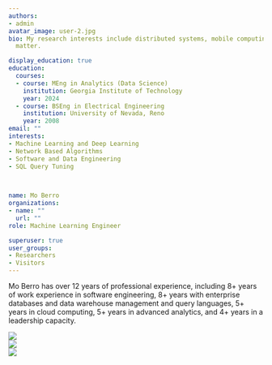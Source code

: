 ```yaml
---
authors:
- admin
avatar_image: user-2.jpg
bio: My research interests include distributed systems, mobile computing and programmable
  matter.

display_education: true
education:
  courses:
  - course: MEng in Analytics (Data Science)
    institution: Georgia Institute of Technology
    year: 2024
  - course: BSEng in Electrical Engineering
    institution: University of Nevada, Reno
    year: 2008
email: ""
interests:
- Machine Learning and Deep Learning
- Network Based Algorithms
- Software and Data Engineering
- SQL Query Tuning


 
name: Mo Berro
organizations:
- name: ""
  url: ""
role: Machine Learning Engineer

superuser: true
user_groups:
- Researchers
- Visitors
---
```



Mo Berro has over 12 years of professional experience, including 8+ years of work experience in software engineering, 8+ years with enterprise databases and data warehouse management and query languages, 5+ years in cloud computing, 5+ years in advanced analytics, and 4+ years in a leadership capacity.


<div class="row">
  <div class="column">
    <div class="image"><a href="https://www.credly.com/badges/97ceeae8-6518-42b8-8b4f-203759065223/public_url" target=_blank><img src="../../../img/aws-certified-cloud-practitioner.png"></a></div>
  </div>
  <div class="column">
    <a href="https://www.credly.com/badges/d4b5a464-3331-4da0-bd5f-2d394e650ee9/public_url" target="_blank"><img src="../../../img/aws-certified-developer-associate.png"></a>
  </div>
  <div class="column">
    <a href="https://www.credly.com/badges/792fcc17-d4ab-44d5-8be7-98c521045bb0/public_url" target="_blank"><img src="../../../img/aws-certified-solutions-architect-associate.png"></a>
  </div>
</div>

